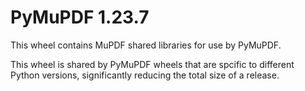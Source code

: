 # PyMuPDF 1.23.7

This wheel contains MuPDF shared libraries for use by PyMuPDF.

This wheel is shared by PyMuPDF wheels that are spcific to different Python
versions, significantly reducing the total size of a release.
